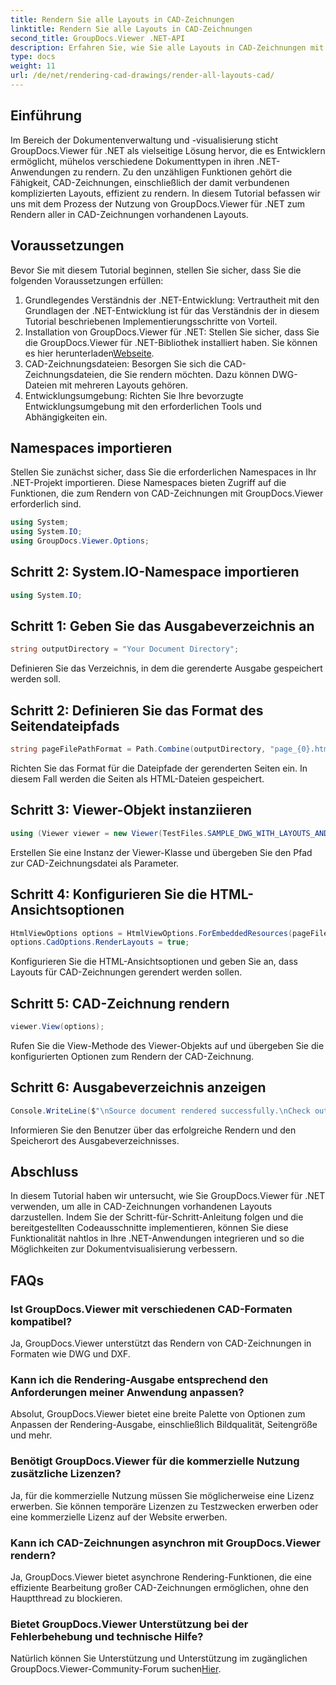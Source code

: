 ```yaml
---
title: Rendern Sie alle Layouts in CAD-Zeichnungen
linktitle: Rendern Sie alle Layouts in CAD-Zeichnungen
second_title: GroupDocs.Viewer .NET-API
description: Erfahren Sie, wie Sie alle Layouts in CAD-Zeichnungen mit GroupDocs.Viewer für .NET rendern. Folgen Sie unserem umfassenden Tutorial für eine nahtlose Integration.
type: docs
weight: 11
url: /de/net/rendering-cad-drawings/render-all-layouts-cad/
---
```

## Einführung
Im Bereich der Dokumentenverwaltung und -visualisierung sticht GroupDocs.Viewer für .NET als vielseitige Lösung hervor, die es Entwicklern ermöglicht, mühelos verschiedene Dokumenttypen in ihren .NET-Anwendungen zu rendern. Zu den unzähligen Funktionen gehört die Fähigkeit, CAD-Zeichnungen, einschließlich der damit verbundenen komplizierten Layouts, effizient zu rendern. In diesem Tutorial befassen wir uns mit dem Prozess der Nutzung von GroupDocs.Viewer für .NET zum Rendern aller in CAD-Zeichnungen vorhandenen Layouts. 
## Voraussetzungen
Bevor Sie mit diesem Tutorial beginnen, stellen Sie sicher, dass Sie die folgenden Voraussetzungen erfüllen:
1. Grundlegendes Verständnis der .NET-Entwicklung: Vertrautheit mit den Grundlagen der .NET-Entwicklung ist für das Verständnis der in diesem Tutorial beschriebenen Implementierungsschritte von Vorteil.
2.  Installation von GroupDocs.Viewer für .NET: Stellen Sie sicher, dass Sie die GroupDocs.Viewer für .NET-Bibliothek installiert haben. Sie können es hier herunterladen[Webseite](https://releases.groupdocs.com/viewer/net/).
3. CAD-Zeichnungsdateien: Besorgen Sie sich die CAD-Zeichnungsdateien, die Sie rendern möchten. Dazu können DWG-Dateien mit mehreren Layouts gehören.
4. Entwicklungsumgebung: Richten Sie Ihre bevorzugte Entwicklungsumgebung mit den erforderlichen Tools und Abhängigkeiten ein.

## Namespaces importieren
Stellen Sie zunächst sicher, dass Sie die erforderlichen Namespaces in Ihr .NET-Projekt importieren. Diese Namespaces bieten Zugriff auf die Funktionen, die zum Rendern von CAD-Zeichnungen mit GroupDocs.Viewer erforderlich sind.

```csharp
using System;
using System.IO;
using GroupDocs.Viewer.Options;
```
## Schritt 2: System.IO-Namespace importieren
```csharp
using System.IO;
```
## Schritt 1: Geben Sie das Ausgabeverzeichnis an
```csharp
string outputDirectory = "Your Document Directory";
```
Definieren Sie das Verzeichnis, in dem die gerenderte Ausgabe gespeichert werden soll.
## Schritt 2: Definieren Sie das Format des Seitendateipfads
```csharp
string pageFilePathFormat = Path.Combine(outputDirectory, "page_{0}.html");
```
Richten Sie das Format für die Dateipfade der gerenderten Seiten ein. In diesem Fall werden die Seiten als HTML-Dateien gespeichert.
## Schritt 3: Viewer-Objekt instanziieren
```csharp
using (Viewer viewer = new Viewer(TestFiles.SAMPLE_DWG_WITH_LAYOUTS_AND_LAYERS))
```
Erstellen Sie eine Instanz der Viewer-Klasse und übergeben Sie den Pfad zur CAD-Zeichnungsdatei als Parameter.
## Schritt 4: Konfigurieren Sie die HTML-Ansichtsoptionen
```csharp
HtmlViewOptions options = HtmlViewOptions.ForEmbeddedResources(pageFilePathFormat);
options.CadOptions.RenderLayouts = true;
```
Konfigurieren Sie die HTML-Ansichtsoptionen und geben Sie an, dass Layouts für CAD-Zeichnungen gerendert werden sollen.
## Schritt 5: CAD-Zeichnung rendern
```csharp
viewer.View(options);
```
Rufen Sie die View-Methode des Viewer-Objekts auf und übergeben Sie die konfigurierten Optionen zum Rendern der CAD-Zeichnung.
## Schritt 6: Ausgabeverzeichnis anzeigen
```csharp
Console.WriteLine($"\nSource document rendered successfully.\nCheck output in {outputDirectory}.");
```
Informieren Sie den Benutzer über das erfolgreiche Rendern und den Speicherort des Ausgabeverzeichnisses.

## Abschluss
In diesem Tutorial haben wir untersucht, wie Sie GroupDocs.Viewer für .NET verwenden, um alle in CAD-Zeichnungen vorhandenen Layouts darzustellen. Indem Sie der Schritt-für-Schritt-Anleitung folgen und die bereitgestellten Codeausschnitte implementieren, können Sie diese Funktionalität nahtlos in Ihre .NET-Anwendungen integrieren und so die Möglichkeiten zur Dokumentvisualisierung verbessern.
## FAQs
### Ist GroupDocs.Viewer mit verschiedenen CAD-Formaten kompatibel?
Ja, GroupDocs.Viewer unterstützt das Rendern von CAD-Zeichnungen in Formaten wie DWG und DXF.
### Kann ich die Rendering-Ausgabe entsprechend den Anforderungen meiner Anwendung anpassen?
Absolut, GroupDocs.Viewer bietet eine breite Palette von Optionen zum Anpassen der Rendering-Ausgabe, einschließlich Bildqualität, Seitengröße und mehr.
### Benötigt GroupDocs.Viewer für die kommerzielle Nutzung zusätzliche Lizenzen?
Ja, für die kommerzielle Nutzung müssen Sie möglicherweise eine Lizenz erwerben. Sie können temporäre Lizenzen zu Testzwecken erwerben oder eine kommerzielle Lizenz auf der Website erwerben.
### Kann ich CAD-Zeichnungen asynchron mit GroupDocs.Viewer rendern?
Ja, GroupDocs.Viewer bietet asynchrone Rendering-Funktionen, die eine effiziente Bearbeitung großer CAD-Zeichnungen ermöglichen, ohne den Hauptthread zu blockieren.
### Bietet GroupDocs.Viewer Unterstützung bei der Fehlerbehebung und technische Hilfe?
 Natürlich können Sie Unterstützung und Unterstützung im zugänglichen GroupDocs.Viewer-Community-Forum suchen[Hier](https://forum.groupdocs.com/c/viewer/9).